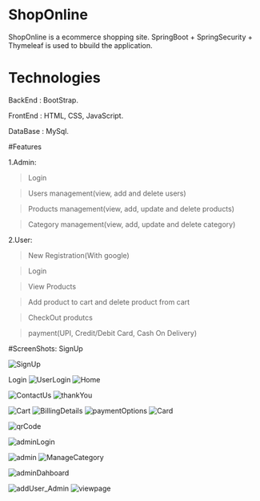 # ShopOnline
ShopOnline is a ecommerce shopping site. SpringBoot + SpringSecurity + Thymeleaf is used to bbuild the application.

# Technologies
BackEnd : BootStrap.

FrontEnd : HTML, CSS, JavaScript.

DataBase : MySql.

#Features

1.Admin:

> Login

> Users management(view, add and delete users)
 
> Products management(view, add, update and delete products)

> Category management(view, add, update and delete category)

2.User:

> New Registration(With google)
 
> Login

> View Products

> Add product to cart and delete product from cart
 
> CheckOut produtcs

> payment(UPI, Credit/Debit Card, Cash On Delivery)

#ScreenShots:
SignUp

![SignUp](https://user-images.githubusercontent.com/95918824/145952997-0b7560f2-d616-4c6c-b9d1-9ec28aec9e52.png)

Login
![UserLogin](https://user-images.githubusercontent.com/95918824/145953009-933d693e-e635-4210-b19f-dcaa7663f105.png)
![Home](https://user-images.githubusercontent.com/95918824/145954695-04e97ad1-e30c-43f9-ba21-cd08a1b4cf19.png)

![ContactUs](https://user-images.githubusercontent.com/95918824/145953101-71471d2f-03d4-4108-b643-09c58d41898f.png)
![thankYou](https://user-images.githubusercontent.com/95918824/145953131-14525a98-1578-4da9-975d-8891fe744775.png)


![Cart](https://user-images.githubusercontent.com/95918824/145953094-7213f272-9122-4942-bab0-17968c799ca0.png)
![BillingDetails](https://user-images.githubusercontent.com/95918824/145953083-14b19c9f-a6fe-489e-a58b-b14b5d07bcd7.png)
![paymentOptions](https://user-images.githubusercontent.com/95918824/145953113-8856d361-eee1-42d1-91a0-915c5181e0f5.png)
![Card](https://user-images.githubusercontent.com/95918824/145953091-2f8ca4b4-a539-42e1-aaa1-cfa4c7796448.png)

![qrCode](https://user-images.githubusercontent.com/95918824/145953122-2a46118e-1347-4eee-b318-3e61a0c901fd.png)


![adminLogin](https://user-images.githubusercontent.com/95918824/145953075-46a9f0ba-19c4-4cd9-84f3-2423451fdb60.png)

![admin](https://user-images.githubusercontent.com/95918824/145953068-0f3d13e6-224d-4b51-bdaf-5f742967b3ad.png)
![ManageCategory](https://user-images.githubusercontent.com/95918824/145953104-7e9da625-78d1-463d-841b-c85c85cdeae7.png)

![adminDahboard](https://user-images.githubusercontent.com/95918824/145953074-083c1708-d5d9-4078-9400-7180b0783965.png)



![addUser_Admin](https://user-images.githubusercontent.com/95918824/145954900-b1fe1e75-431f-4d67-ada3-e770993262fb.png)
![viewpage](https://user-images.githubusercontent.com/95918824/145954915-4e89b9df-9f77-44e5-9d33-888cf2918b2c.png)



















